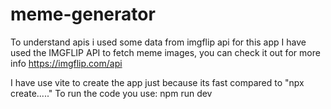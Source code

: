 # meme-generator
To understand apis i used some data from imgflip api for this app
I have used the IMGFLIP API to fetch meme images, you can check it out for more info https://imgflip.com/api

I have use vite to create the app just because its fast compared to "npx create....." 
To run the code you use: npm run dev

